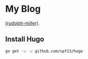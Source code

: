 # My Blog

[(rudolph-miller)](http://blog.rudolph-miller.com/).

## Install Hugo

```sh
go get -u -v github.com/spf13/hugo
```
